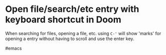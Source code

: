 # Open file/search/etc entry with keyboard shortcut in Doom

When searching for files, opening a file, etc. using `C-'` will show 'marks' for opening a entry without having to scroll and use the enter key.

#emacs